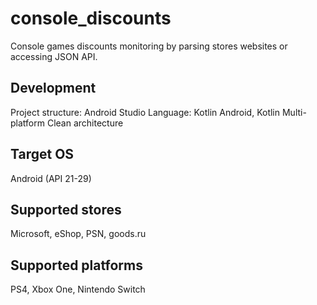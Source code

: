 # console_discounts

Console games discounts monitoring by parsing stores websites or accessing JSON API.

## Development

Project structure: Android Studio
Language: Kotlin Android, Kotlin Multi-platform
Clean architecture

## Target OS

Android (API 21-29)

## Supported stores

Microsoft, eShop, PSN, goods.ru

## Supported platforms

PS4, Xbox One, Nintendo Switch